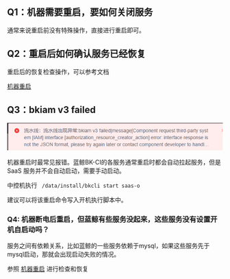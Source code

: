 ## Q1：机器需要重启，要如何关闭服务

通常来说重启前没有特殊操作，直接进行重启即可。





## Q2：重启后如何确认服务已经恢复

重启后的恢复检查操作，可以参考文档

[机器重启](https://bk.tencent.com/docs/document/6.0/127/7582)



## Q3：bkiam v3 failed

![](../../assets/bkiam_failed.png)

机器重启时最常见报错。蓝鲸BK-CI的各服务通常重启时都会自动拉起服务，但是 SaaS 服务并不会自动启动，需要手动启动。

中控机执行 ``` /data/install/bkcli start saas-o```

建议可以将该重启命令写入开机执行脚本中。



### Q4: 机器断电后重启，但蓝鲸有些服务没起来，这些服务没有设置开机自启动吗？

服务之间有依赖关系，比如蓝鲸的一些服务依赖于mysql，如果这些服务先于mysql启动，那就会出现启动失败的情况。

参照 [机器重启](../../../../../DeploymentGuides/6.1/产品白皮书/维护手册/日常维护/host_reboot.md) 进行检查和恢复
